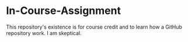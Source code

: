 # In-Course-Assignment
This repository's existence is for course credit and to learn how a GitHub repository work.  I am skeptical.   
